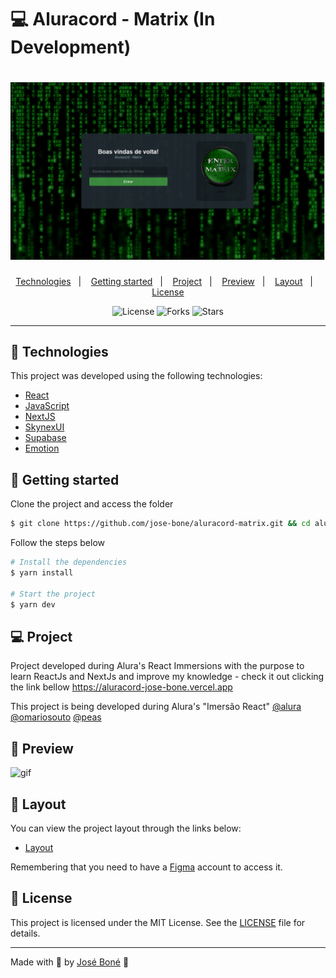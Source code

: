 # 💻 Aluracord - Matrix (In Development)

<h1 align="center">
    <img alt="Aluracord - Matrix" title="Aluracod -Matrix" src="./public/capa.png" />
</h1>

<p align="center">
  <a href="#technologies">Technologies</a>&nbsp;&nbsp;&nbsp;|&nbsp;&nbsp;&nbsp;
  <a href="#-project">Getting started</a>&nbsp;&nbsp;&nbsp;|&nbsp;&nbsp;&nbsp;
  <a href="#-project">Project</a>&nbsp;&nbsp;&nbsp;|&nbsp;&nbsp;&nbsp;
  <a href="#-preview">Preview</a>&nbsp;&nbsp;&nbsp;|&nbsp;&nbsp;&nbsp;
  <a href="#-layout">Layout</a>&nbsp;&nbsp;&nbsp;|&nbsp;&nbsp;&nbsp;
  <a href="#-license">License</a>
</p>

<p align="center">
  <img  src="https://img.shields.io/static/v1?label=license&message=MIT&color=FFFFFF&labelColor=008000" alt="License">
  
  <img src="https://img.shields.io/github/forks/jose-bone/aluracord-matrix?label=forks&message=MIT&color=FFFFFF&labelColor=008000" alt="Forks">

  <img src="https://img.shields.io/github/stars/jose-bone/aluracord-matrix?label=stars&message=MIT&color=FFFFFF&labelColor=008000" alt="Stars">
</p>

---

## 🧪 Technologies

This project was developed using the following technologies:

- [React](https://reactjs.org)
- [JavaScript](https://www.javascript.com)
- [NextJS](https://nextjs.org)
- [SkynexUI](https://skynexui.dev)
- [Supabase](https://app.supabase.io/)
- [Emotion](https://emotion.sh/docs/introduction)

## 🚀 Getting started

Clone the project and access the folder

```bash
$ git clone https://github.com/jose-bone/aluracord-matrix.git && cd aluracord-matrix
```

Follow the steps below

```bash
# Install the dependencies
$ yarn install

# Start the project
$ yarn dev
```

## 💻 Project

Project developed during Alura's React Immersions with the purpose to learn ReactJs and NextJs and improve my knowledge - check it out clicking the link bellow
<https://aluracord-jose-bone.vercel.app>

This project is being developed during Alura's "Imersão React"
[@alura](https://github.com/alura)
[@omariosouto](https://github.com/omariosouto)
[@peas](https://github.com/peas)

## 🧪 Preview

![gif](/public/preview.gif)

## 🔖 Layout

You can view the project layout through the links below:

- [Layout](<https://www.figma.com/file/Z74n1Mr4ZGlS63g1hCnFZ9/Imers%C3%A3o-React---Aluracord---Matrix-(Copy)?node-id=0%3A1>)

Remembering that you need to have a [Figma](http://figma.com/) account to access it.

## 📝 License

This project is licensed under the MIT License. See the [LICENSE](LICENSE.md) file for details.

---

Made with 💜 by [José Boné](https://github.com/jose-bone) 👋
